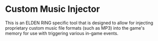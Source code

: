 # Custom Music Injector

This is an ELDEN RING specific tool that is designed to allow for injecting proprietary custom music file formats (such as MP3) into the game's memory for use with triggering various in-game events.
